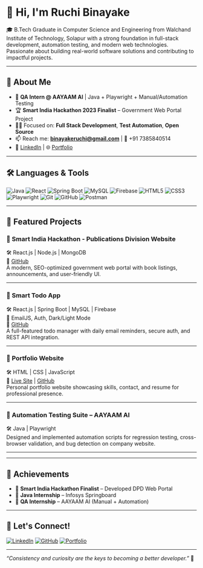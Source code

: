 # 👋 Hi, I'm Ruchi Binayake

🎓 B.Tech Graduate in Computer Science and Engineering from Walchand Institute of Technology, Solapur with a strong foundation in full-stack development, automation testing, and modern web technologies. Passionate about building real-world software solutions and contributing to impactful projects.

---

## 🔎 About Me

- 💼 **QA Intern @ AAYAAM AI** | Java + Playwright + Manual/Automation Testing
- 🏆 **Smart India Hackathon 2023 Finalist** – Government Web Portal Project
- 👩‍💻 Focused on: **Full Stack Development**, **Test Automation**, **Open Source**
- 📫 Reach me: **binayakeruchi@gmail.com** | 📱 +91 7385840514
- 🔗 [LinkedIn](https://www.linkedin.com/in/binayakeruchi) | 🌐 [Portfolio](https://ruchibinayake14.github.io/portfolio/)

---

## 🛠️ Languages & Tools

![Java](https://img.shields.io/badge/Java-%23ED8B00.svg?style=flat&logo=java&logoColor=white)
![React](https://img.shields.io/badge/React-%2320232a.svg?style=flat&logo=react&logoColor=61DAFB)
![Spring Boot](https://img.shields.io/badge/SpringBoot-6DB33F?style=flat&logo=springboot&logoColor=white)
![MySQL](https://img.shields.io/badge/MySQL-%2300f.svg?style=flat&logo=mysql&logoColor=white)
![Firebase](https://img.shields.io/badge/Firebase-FFCA28?style=flat&logo=firebase&logoColor=black)
![HTML5](https://img.shields.io/badge/HTML5-E34F26?style=flat&logo=html5&logoColor=white)
![CSS3](https://img.shields.io/badge/CSS3-1572B6?style=flat&logo=css3&logoColor=white)
![Playwright](https://img.shields.io/badge/Playwright-282C34?style=flat&logo=playwright&logoColor=green)
![Git](https://img.shields.io/badge/Git-F05032?style=flat&logo=git&logoColor=white)
![GitHub](https://img.shields.io/badge/GitHub-%23121011.svg?style=flat&logo=github&logoColor=white)
![Postman](https://img.shields.io/badge/Postman-FF6C37?style=flat&logo=postman&logoColor=white)

---

## 📂 Featured Projects

### 🔹 Smart India Hackathon - Publications Division Website  
🛠 React.js | Node.js | MongoDB  
🔗 [GitHub](https://github.com/RuchiBinayake14)  
A modern, SEO-optimized government web portal with book listings, announcements, and user-friendly UI.

---

### 🔹 Smart Todo App  
🛠 React.js | Spring Boot | MySQL | Firebase  
📌 EmailJS, Auth, Dark/Light Mode  
🔗 [GitHub](https://github.com/RuchiBinayake14)  
A full-featured todo manager with daily email reminders, secure auth, and REST API integration.

---

### 🔹 Portfolio Website  
🛠 HTML | CSS | JavaScript  
🔗 [Live Site](https://ruchibinayake14.github.io) | [GitHub](https://github.com/RuchiBinayake14/ruchibinayake14.github.io)  
Personal portfolio website showcasing skills, contact, and resume for professional presence.

---

### 🔹 Automation Testing Suite – AAYAAM AI  
🛠 Java | Playwright  
Designed and implemented automation scripts for regression testing, cross-browser validation, and bug detection on company website.

---
---

## 🏅 Achievements

- 🥇 **Smart India Hackathon Finalist** – Developed DPD Web Portal  
- 📜 **Java Internship** – Infosys Springboard  
- 🧪 **QA Internship** – AAYAAM AI (Manual + Automation)

---

## 🤝 Let's Connect!

[![LinkedIn](https://img.shields.io/badge/LinkedIn-blue?logo=linkedin)](https://www.linkedin.com/in/binayakeruchi)
[![GitHub](https://img.shields.io/badge/GitHub-Profile-black?logo=github)](https://github.com/RuchiBinayake14)
[![Portfolio](https://img.shields.io/badge/Portfolio-Site-orange?logo=firefox)](https://ruchibinayake14.github.io/portfolio/)

---

*“Consistency and curiosity are the keys to becoming a better developer.”* 🚀
